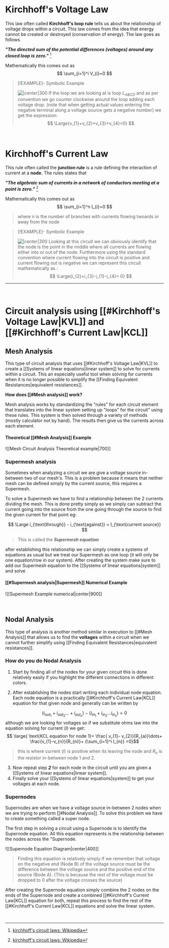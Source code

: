 
&emsp;
# Kirchhoff's Voltage Law 
This law often called **Kirchhoff's loop rule** tells us about the relationship of voltage drops within a circuit. This law comes from the idea that energy cannot be created or destroyed (conservation of energy). The law goes as follows

***"The directed sum of the potential differences (voltages) around any closed loop is zero."*** [^1]

Mathematically this comes out as 
$$
\sum_{i=1}^i V_{i}=0
$$


> [!EXAMPLE]- Symbolic Example
> 
> 
> ![|center|300](https://i.imgur.com/6PdKM29.png)
> If the loop we are looking at is loop $L_{ABCD}$ and as per convention we go counter clockwise around the loop adding each voltage drop. (note that when getting actual values entering the negative terminal along a voltage source gets a negative number) we get the expression:
> $$
> \Large{v_{1}+v_{2}+v_{3}+v_{4}=0}
> $$
> 


&emsp;
# Kirchhoff's Current Law 
This rule often called the **junction rule** is a rule defining the interaction of current at a **node.** The rules states that 

***"The algebraic sum of currents in a network of conductors meeting at a point is zero."*** [^1] 

Mathematically this comes out as 
$$
\sum_{i=1}^n I_{i}=0
$$
>where $n$ is the number of branches with currents flowing twoards or away from the node 

> [!EXAMPLE]- Symbolic Example
> 
> 
> ![|center|300](https://i.imgur.com/RTbfit3.png)
> Looking at this circuit we can obviously identify that the node is the point in the middle where all currents are flowing either into or out of the node. Furthermore using the standard convention where current flowing into the circuit is positive and current flowing out is negative we can represent this circuit mathematically as :
> $$
> \Large{i_{2}+i_{3}-i_{1}-i_{4}= 0}
> $$
> 

---
&emsp;
# Circuit analysis using [[#Kirchhoff's Voltage Law|KVL]] and [[#Kirchhoff's Current Law|KCL]]



## Mesh Analysis 
This type of circuit analysis that uses [[#Kirchhoff's Voltage Law|KVL]] to create a [[Systems of linear equations|linear system]] to solve for currents within a circuit. This an especially useful tool when solving for currents when it is no longer possible to simplify the [[Finding Equivalent Resistances|equivalent resistances]].

**How does [[#Mesh analysis]] work?** 

Mesh analysis works by standardizing the "rules" for each circuit element that translates into the linear system setting up "loops" for the circuit" using these rules. This system is then solved through a variety of methods (mostly calculator not by hand). The results then give us the currents across each element.  


#### Theoretical [[#Mesh Analysis]] Example
![[Mesh Circuit Analysis Theoretical example|700]]

### Supermesh analysis 
Sometimes when analyzing a circuit we are give a voltage source in-between two of our mesh's. This is a problem because it means that neither mesh can be defined simply by the current source, this requires a Supermesh.   

To solve a Supermesh we have to find a relationship between the 2 currents dividing the mesh. This is done pretty simply as we simply can subtract the current going into the source from the one going through the source to find the given current for that point eg:

$$
\Large i_{\text{through}} - i_{\text{against}} = I_{\text{current source}}
$$
> This is called the ***Supermesh equation***

after establishing this relationship we can simply create a systems of equations as usual but we treat our Supermesh as one loop (it will only be one equation/row in our system). After creating the system make sure to add our Supermesh equation to the [[Systems of linear equations|system]] and solve 


#### [[#Supermesh analysis|Supermesh]] Numerical Example 
![[Supermesh Example numerical|center|900]]


&emsp;




## Nodal Analysis 
This type of analysis is another method similar in execution to [[#Mesh Analysis]] that allows us to find the **voltages** within a circuit when we cannot further simplify using [[Finding Equivalent Resistances|equivalent resistances]]. 

### How do you do Nodal Analysis 

1. Start by finding all of the nodes for your given circuit this is done relatively easily if you highlight the different connections in different colors.


2. After establishing the nodes start writing each individual node equation. Each node equation is a practically [[#Kirchhoff's Current Law|KCL]] equation for that given node and generally can be written  by

$$ {
(i_{out_{1}} +i_{out_{2}}\dots+i_{out_{x}}) - (i_{in_{1}} +i_{in_{2}}\dots i_{in_{x}}) = 0}
$$
although we are looking for voltages so if we substitute ohms law into the equation solving for current $(I)$ we get:
$$
\large{ \text{KCL equation for node 1}=  \frac{
v_{1}- v_{2}}{R_{a}}\dots+ \frac{v_{1}-v_{n}}{R_{n}}+  {\sum_{i=1}^i I_{n}} =0}$$
> this is where current $(I)$ is positive when its leaving the node and $R_{n}$ is the resistor in-between node $1$ and $2$.  

3. Now repeat step ***2*** for each node in the circuit until you are given a [[Systems of linear equations|linear system]]. 
4. Finally solve your [[Systems of linear equations|system]] to get your voltages at each node.  


### Supernodes
Supernodes are when we have a voltage source in-between 2 nodes when we are trying to perform [[#Nodal Analysis]]. To solve this problem we have to create something called a super node. 

The first step in solving a circuit using a Supernode is to identify the Supernode equation. All this equation represents is the relationship between the nodes across the "Supernode.  


![[Supernode Equation Diagram|center|400]]
>Finding this equation is relatively simply if we remember that voltage on the negative end (Node B) of the voltage source must be the difference between the voltage source and the positive end of the source (Bode A).  (This is because the rest of the voltage must be dropped to 0 after the voltage crosses the source)  


After creating the Supernode equation simply combine the 2 nodes on the ends of the Supernode and create a combined [[#Kirchhoff's Current Law|KCL]] equation for both, repeat this process to find the rest of the [[#Kirchhoff's Current Law|KCL]] equations and solve the linear system. 



&emsp;
 

[^1]: [kirchhoff's circuit laws: Wikipedia](https://en.wikipedia.org/wiki/Kirchhoff%27s_circuit_laws)
